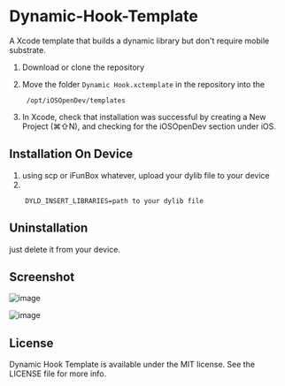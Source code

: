 Dynamic-Hook-Template
=====================

A Xcode template that builds a dynamic library but don't require mobile substrate.
1. Download or clone the repository
2. Move the folder `Dynamic Hook.xctemplate` in the repository into the
		
		/opt/iOSOpenDev/templates
3. In Xcode, check that installation was successful by creating a New Project (⌘⇧N), and checking for the iOSOpenDev section under iOS.

## Installation On Device
1. using scp or iFunBox whatever, upload your dylib file to your device
2. 
		
		DYLD_INSERT_LIBRARIES=path to your dylib file

## Uninstallation
just delete it from your device.


## Screenshot
![image](https://raw.githubusercontent.com/BlueCocoa/Dynamic-Hook-Template/master/1.png)

![image](https://raw.githubusercontent.com/BlueCocoa/Dynamic-Hook-Template/master/2.png)


## License

Dynamic Hook Template is available under the MIT license. See the LICENSE file for more info.

